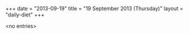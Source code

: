 +++
date = "2013-09-19"
title = "19 September 2013 (Thursday)"
layout = "daily-diet"
+++


\<no entries\>

